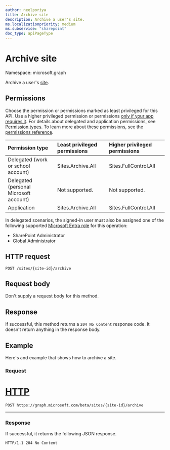 ```yaml
---
author: neelporiya
title: Archive site
description: Archive a user's site.
ms.localizationpriority: medium
ms.subservice: "sharepoint"
doc_type: apiPageType
---
```

# Archive site 

Namespace: microsoft.graph

Archive a user's [site](../resources/site.md).

## Permissions

Choose the permission or permissions marked as least privileged for this API. Use a higher privileged permission or permissions [only if your app requires it](/graph/permissions-overview#best-practices-for-using-microsoft-graph-permissions). For details about delegated and application permissions, see [Permission types](/graph/permissions-overview#permission-types). To learn more about these permissions, see the [permissions reference](/graph/permissions-reference).

<!-- this will be generated automatically -->
|Permission type|Least privileged permissions|Higher privileged permissions|
|:---|:---|:---|
|Delegated (work or school account)|Sites.Archive.All|Sites.FullControl.All|
|Delegated (personal Microsoft account)|Not supported.|Not supported.|
|Application|Sites.Archive.All|Sites.FullControl.All|

In delegated scenarios, the signed-in user must also be assigned one of the following supported [Microsoft Entra role](/entra/identity/role-based-access-control/permissions-reference?toc=%2Fgraph%2Ftoc.json) for this operation:

* SharePoint Administrator
* Global Administrator

## HTTP request

```http
POST /sites/{site-id}/archive
```

## Request body

Don't supply a request body for this method.


## Response 

If successful, this method returns a `204 No Content` response code. It doesn't return anything in the response body.

## Example

Here's and example that shows how to archive a site. 

### Request


# [HTTP](#tab/http)

```http
POST https://graph.microsoft.com/beta/sites/{site-id}/archive
```

---

### Response

If successful, it returns the following JSON response. 


```http
HTTP/1.1 204 No Content
```
